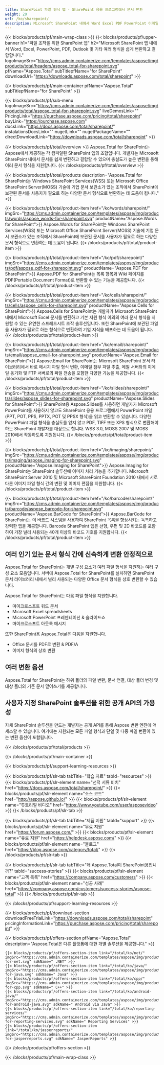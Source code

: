 ```yaml
---
title: SharePoint 파일 형식 앱 - SharePoint 응용 프로그램에서 문서 변환 
weight: 20
url: /ko/sharepoint/ 
description: Microsoft SharePoint 내에서 Word Excel PDF PowerPoint 이메일 및 이미징 문서 형식을 변환하고 결합하는 SharePoint 파일 형식 앱
---
```


{{< blocks/products/pf/main-wrap-class >}}
{{< blocks/products/pf/upper-banner h1="파일 조작을 위한 SharePoint 앱" h2="Microsoft SharePoint 앱 내에서 Word, Excel, PowerPoint, PDF, Outlook 및 기타 여러 형식을 쉽게 변환하고 결합합니다." logoImageSrc="https://cms.admin.containerize.com/templates/aspose/img/products/total/headers/aspose_total-for-sharepoint.svg" pfName="Aspose.Total" subTitlepfName="for SharePoint" downloadUrl="https://downloads.aspose.com/total/sharepoint" >}}

{{< blocks/products/pf/main-container pfName="Aspose.Total" subTitlepfName="for SharePoint" >}}

{{< blocks/products/pf/sub-menu logoImageSrc="https://cms.admin.containerize.com/templates/aspose/img/products/total/aspose_total-for-sharepoint.svg" liveDemosLink="" PricingLink="https://purchase.aspose.com/pricing/total/sharepoint" buyLink="https://purchase.aspose.com" docsLink="https://docs.aspose.com/total/sharepoint/" instalationsDocsLink="" nugetLink="" nugetPackageName="" directDownloadLink="https://downloads.aspose.com/total/sharepoint" >}}

{{< blocks/products/pf/total/overview >}}
Aspose.Total for SharePoint는 Aspose에서 제공하는 각 컴파일된 SharePoint 앱의 조합입니다. 개발자는 Microsoft SharePoint 내에서 문서를 쉽게 변환하고 결합할 수 있으며 충실도가 높은 변환을 통해 여러 문서 형식을 지원합니다.
{{< /blocks/products/pf/total/overview >}}

{{< blocks/products/pf/total/products description="Aspose.Total for SharePoint는 Windows SharePoint Services(WSS) 또는 Microsoft Office SharePoint Server(MOSS) 기술에 기업 문서 보관소가 있는 조직에서 SharePoint에 보관된 문서를 사용자가 필요로 하는 다양한 문서 형식으로 변환하는 데 도움이 됩니다." >}}

{{< blocks/products/pf/total/product-item href="/ko/words/sharepoint/" imgSrc="https://cms.admin.containerize.com/templates/aspose/img/products/words/aspose_words-for-sharepoint.svg" productName="Aspose.Words for SharePoint">}}
Aspose.Words for SharePoint는 Windows SharePoint Services(WSS) 또는 Microsoft Office SharePoint Server(MOSS) 기술에 기업 문서 보관소가 있는 조직에서 SharePoint에 보관된 문서를 사용자가 필요로 하는 다양한 문서 형식으로 변환하는 데 도움이 됩니다.
{{< /blocks/products/pf/total/product-item >}}

{{< blocks/products/pf/total/product-item href="/ko/pdf/sharepoint/" imgSrc="https://cms.admin.containerize.com/templates/aspose/img/products/pdf/aspose_pdf-for-sharepoint.svg" productName="Aspose.PDF for SharePoint">}}
Aspose.PDF for SharePoint는 목록 항목과 Wiki 페이지를 PDF(Portable Document Format)로 변환할 수 있는 기능을 제공합니다.
{{< /blocks/products/pf/total/product-item >}}

{{< blocks/products/pf/total/product-item href="/ko/cells/sharepoint/" imgSrc="https://cms.admin.containerize.com/templates/aspose/img/products/cells/aspose_cells-for-sharepoint.svg" productName="Aspose.Cells for SharePoint">}}
Aspose.Cells for SharePoint는 개발자가 Microsoft SharePoint 내에서 Microsoft Excel 문서를 변환하고 기본 지원 형식 이외의 여러 문서 형식을 지원할 수 있는 유연한 스프레드시트 조작 솔루션입니다. 또한 SharePoint에 보관된 파일을 사용자가 필요로 하는 형식으로 변환하여 기업 지식을 배포하는 데 도움이 됩니다.
{{< /blocks/products/pf/total/product-item >}}

{{< blocks/products/pf/total/product-item href="/ko/email/sharepoint/" imgSrc="https://cms.admin.containerize.com/templates/aspose/img/products/email/aspose_email-for-sharepoint.svg" productName="Aspose.Email for SharePoint">}}
Aspose.Email for SharePoint는 Microsoft SharePoint 문서 라이브러리에서 바로 메시지 파일 형식 변환, 이메일 첨부 파일 추출, 메일 서버와의 이메일 동기화 및 FTP 서버로의 파일 전송을 포함한 다양한 기능을 제공합니다.
{{< /blocks/products/pf/total/product-item >}}

{{< blocks/products/pf/total/product-item href="/ko/slides/sharepoint/" imgSrc="https://cms.admin.containerize.com/templates/aspose/img/products/slides/aspose_slides-for-sharepoint.svg" productName="Aspose.Slides for SharePoint">}}
SharePoint용 Aspose.Slides를 사용하면 개발자가 Microsoft PowerPoint를 사용하지 않고도 SharePoint 응용 프로그램에서 PowerPoint 파일(PPT, POT, PPS, PPTX, POT 및 PPSX 형식)을 읽고 변환할 수 있습니다. 다양한 PowerPoint 파일 형식을 충실도를 잃지 않고 PDF, TIFF 또는 XPS 형식으로 변환해야 하는 SharePoint 개발자를 대상으로 합니다. WSS 3.0, MOSS 2007 및 MOSS 2010에서 작동하도록 지원됩니다.
{{< /blocks/products/pf/total/product-item >}}

{{< blocks/products/pf/total/product-item href="/ko/imaging/sharepoint/" imgSrc="https://cms.admin.containerize.com/templates/aspose/img/products/imaging/aspose_imaging-for-sharepoint.svg" productName="Aspose.Imaging for SharePoint">}}
Aspose.Imaging for SharePoint는 SharePoint 솔루션에 이미지 처리 기능을 추가합니다. Microsoft SharePoint Server 2010 및 Microsoft SharePoint Foundation 2010 내에서 서로 다른 이미지 파일 형식 간의 변환 및 이미지 편집을 지원합니다.
{{< /blocks/products/pf/total/product-item >}}

{{< blocks/products/pf/total/product-item href="/ko/barcode/sharepoint/" imgSrc="https://cms.admin.containerize.com/templates/aspose/img/products/barcode/aspose_barcode-for-sharepoint.svg" productName="Aspose.BarCode for SharePoint">}}
Aspose.BarCode for SharePoint는 이 바코드 시스템을 사용하여 SharePoint 목록을 향상시키는 독특하고 강력한 앱을 제공합니다. Barcode SharePoint 앱은 선형, 우편 및 2D 바코드를 포함하여 가장 널리 사용되는 40개 이상의 바코드 기호를 지원합니다.
{{< /blocks/products/pf/total/product-item >}}

<!--<p></p>-->
<div class="col-lg-12">
 <h2 class="h2title">
  <a class="anchor" id="features" name="features">
  </a>
  여러 인기 있는 문서 형식 간에 신속하게 변환 안정적으로
 </h2>
 <p>
  Aspose.Total for SharePoint는 개별 구성 요소가 여러 파일 형식을 지원하는 여러 구성 요소 모음입니다. 서버에 Aspose.Total for SharePoint를 설치하면 SharePoint 문서 라이브러리 내에서 널리 사용되는 다양한 Office 문서 형식을 상호 변환할 수 있습니다.
 </p>
 <p>
  Aspose.Total for SharePoint는 다음 파일 형식을 지원합니다.
 </p>
 <ul class="unstyled">
  <li>
   마이크로소프트 워드 문서
  </li>
  <li>
   Microsoft Excel spreadsheets
  </li>
  <li>
   Microsoft PowerPoint 프레젠테이션 &amp; 슬라이드쇼
  </li>
  <li>
   마이크로소프트 아웃룩 메시지
  </li>
 </ul>
 <p>
  또한 SharePoint용 Aspose.Total은 다음을 지원합니다.
 </p>
 <ul class="unstyled">
  <li>
   Office 문서를 PDF로 변환 &amp; PDF/A
  </li>
  <li>
   이미지 형식의 상호 변환
  </li>
 </ul>
</div>
<div class="col-lg-12">
 <h2 class="h2title">
  여러 변환 옵션
 </h2>
 <p>
  Aspose.Total for SharePoint는 하위 폴더의 파일 변환, 문서 연결, 대상 폴더 변경 및 대상 폴더의 기존 문서 덮어쓰기를 제공합니다.
 </p>
</div>
<div class="col-lg-12">
 <h2 class="h2title">
  사용자 지정 SharePoint 솔루션을 위한 공개 API의 가용성
 </h2>
 <p>
  자체 SharePoint 솔루션을 만드는 개발자는 공개 API를 통해 Aspose 변환 엔진에 액세스할 수 있습니다. 여기에는 지원되는 모든 파일 형식과 단일 및 다중 파일 변환이 있는 변환 옵션이 포함됩니다.
 </p>
</div>
<!--Feature-section Start-->
<!--Feature-section End-->

{{< /blocks/products/pf/total/products >}}

{{< /blocks/products/pf/main-container >}}


{{< blocks/products/pf/support-learning-resources >}}

{{< blocks/products/pf/slr-tab tabTitle="학습 자료" tabId="resources" >}}
{{< blocks/products/pf/slr-element name="선적 서류 비치" href="https://docs.aspose.com/total/sharepoint/" >}} 
{{< blocks/products/pf/slr-element name="소스 코드" href="http://aspose.github.io/" >}} 
{{< blocks/products/pf/slr-element name="튜토리얼 비디오" href="https://www.youtube.com/user/asposevideo" >}} 
{{< /blocks/products/pf/slr-tab >}}

{{< blocks/products/pf/slr-tab tabTitle="제품 지원" tabId="support" >}}
{{< blocks/products/pf/slr-element name="무료 지원" href="https://forum.aspose.com/" >}} 
{{< blocks/products/pf/slr-element name="유료 지원" href="https://helpdesk.aspose.com/" >}} 
{{< blocks/products/pf/slr-element name="블로그" href="https://blog.aspose.com/category/total/" >}} 
{{< /blocks/products/pf/slr-tab >}}

{{< blocks/products/pf/slr-tab tabTitle="왜 Aspose.Total이 SharePoint용입니까?" tabId="success-stories" >}}
{{< blocks/products/pf/slr-element name="고객 목록" href="https://company.aspose.com/customers" >}} 
{{< blocks/products/pf/slr-element name="성공 사례" href="https://company.aspose.com/customers/success-stories/aspose-total" >}} 
{{< /blocks/products/pf/slr-tab >}}

{{< /blocks/products/pf/support-learning-resources >}}

{{< blocks/products/pf/download-section downloadFreeTrialLink="https://downloads.aspose.com/total/sharepoint" pricingInformationLink="https://purchase.aspose.com/pricing/total/sharepoint" >}}

{{< blocks/products/pf/offers-section pfName="Aspose.Total" description="Aspose.Total은 다른 플랫폼에 대한 개별 솔루션을 제공합니다." >}}

    {{< blocks/products/pf/offers-section-item link="/total/ko/net/" imgSrc="https://cms.admin.containerize.com/templates/aspose/img/products/total/aspose_total-for-net.svg" sdkName=" .NET" >}}
    {{< blocks/products/pf/offers-section-item link="/total/ko/java/" imgSrc="https://cms.admin.containerize.com/templates/aspose/img/products/total/aspose_total-for-java.svg" sdkName=" Java" >}}
    {{< blocks/products/pf/offers-section-item link="/total/ko/cpp/" imgSrc="https://cms.admin.containerize.com/templates/aspose/img/products/total/aspose_total-for-cpp.svg" sdkName=" C++" >}}
    {{< blocks/products/pf/offers-section-item link="/total/ko/android-java/" imgSrc="https://cms.admin.containerize.com/templates/aspose/img/products/total/aspose_total-for-android-java.svg" sdkName=" Android via Java" >}}
    {{< blocks/products/pf/offers-section-item link="/total/ko/reporting-services/" imgSrc="https://cms.admin.containerize.com/templates/aspose/img/products/total/aspose_total-for-reporting-services.svg" sdkName=" Reporting Services" >}}
    {{< blocks/products/pf/offers-section-item link="/total/ko/jasperreports/" imgSrc="https://cms.admin.containerize.com/templates/aspose/img/products/total/aspose_total-for-jasperreports.svg" sdkName=" JasperReports" >}}
{{< /blocks/products/pf/offers-section >}}

{{< /blocks/products/pf/main-wrap-class >}}